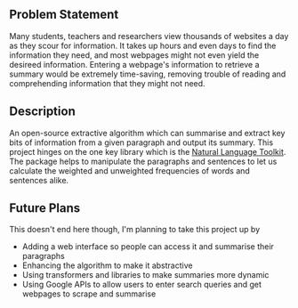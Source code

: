 ## Problem Statement
Many students, teachers and researchers view thousands of websites a day as they scour for information. It takes up hours and even days to find the information they need, and most webpages might not even yield the desireed information. Entering a webpage's information to retrieve a summary would be extremely time-saving, removing trouble of reading and comprehending information that they might not need.

## Description
An open-source extractive algorithm which can summarise and extract key bits of information from a given paragraph and output its summary. 
This project hinges on the one key library which is the [Natural Language Toolkit](https://www.nltk.org). The package helps to manipulate the paragraphs and sentences to let us calculate the weighted and unweighted frequencies of words and sentences alike.

## Future Plans
This doesn't end here though, I'm planning to take this project up by
* Adding a web interface so people can access it and summarise their paragraphs
* Enhancing the algorithm to make it abstractive
* Using transformers and libraries to make summaries more dynamic
* Using Google APIs to allow users to enter search queries and get webpages to scrape and summarise
